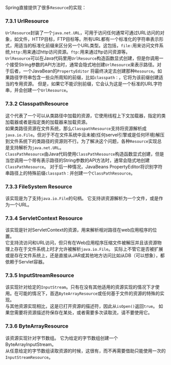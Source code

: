 Spring直接提供了很多`Resource`的实现：  
### 7.3.1 UrlResource
`UrlResource`封装了一个`java.net.URL`，可用于访问任何通常可通过URL访问的对象，如文件，HTTP目标，FTP目标等。所有URL都有一个标准化的字符串表示形式，用适当的标准化前缀来区分另一个URL类型。这包括，`file:`用来访问文件系统,`http:`用来通过http访问资源。`ftp:`用来通过ftp访问资源等。  
`UrlResource`可以在Java代码里用`UrlResource`构造函数显式创建，但是你调用一个接受String参数的API方法时，通常会隐式地创建`UrlResource`来表示路径。对于后者，一个JavaBean的`PropertyEditor` 将最终决定去创建那种`Resource`。如果路径字符串包含一些众所周知的前缀，比如`classpath：`，它将为该前缀创建适当的专用资源。 但是，如果它不能识别前缀，它会认为这是一个标准的URL字符串，并会创建一个`UrlResource`。  
### 7.3.2 ClasspathResource
这个代表了一个可以从类路径中加载的资源，它使用线程上下文加载器，指定的类加载器或者是指定类的加载器来加载资源。  
如果类路径资源在文件系统，那么`ClasspathResource`支持将资源解析成`java.io.File`。但对于不在文件系统中且未被(任何servel引擎或是任何环境)解压到文件系统下的类路径的资源则不行。为了解决这个问题，各种`Resource`实现总是支持解析为`java.net.URL`。  
`ClassPathResource`由Java代码使用`ClassPathResource`构造函数显式创建，但是当您调用一个带有表示路径的String参数的API方法时，通常会隐式地创建`ClassPathResource`。 对于后一种情况，JavaBeans PropertyEditor将识别字符串路径上的特殊前缀`classpath：`并创建一个`ClassPathResource`。  
### 7.3.3 FileSystem Resource
该实现是为了支持`java.io.File`的句柄。 它支持讲资源解析为一个文件，或是作为一个URL。  
### 7.3.4 ServletContext Resource
该实现是针对ServletContext的资源，用来解析相对路径在web应用程序的位置。  
它支持流访问和URL访问，但只有在Web应用程序压缩文件被解压并且该资源物理上存在于文件系统上时才允许被解析`java.io.File`。  实际上不管它是否被扩展或是存在文件系统上，还是直接从JAR或其他地方访问比如从DB（可以想象），都依赖于Servlet容器。
### 7.3.5 InputStreamResource
该实现针对给定的`InputStream`。只有在没有其他适用的资源实现的情况下才使用。在可能的情况下，首选`ByteArrayResource`或任何基于文件的资源的特殊的实现。  
与其他资源实现相比，这是已打开资源的描述符，因此从`isOpen()`返回`true`。 如果您需要将资源描述符保存在某处，或者需要多次读取流，请不要使用它。
### 7.3.6 ByteArrayResource
该资源实现针对字节数组。 它为给定的字节数组创建一个ByteArrayInputStream。  
从任意给定的字节数组读取资源的时候，这很有，而不再需要借助只能使用一次的`InputStreamResource`。